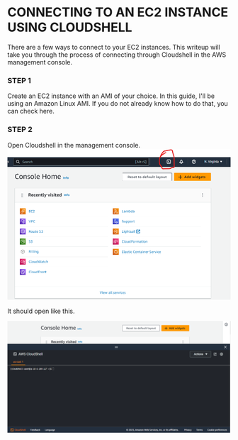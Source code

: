 # CONNECTING TO AN EC2 INSTANCE USING CLOUDSHELL


There are a few ways to connect to your EC2 instances. This writeup will take you through the process of connecting through Cloudshell in the AWS management console.

### STEP 1
Create an EC2 instance with an AMI of your choice. In this guide, I'll be using an Amazon Linux AMI. If you do not already know how to do that, you can check here.

### STEP 2
Open Cloudshell in the management console.
![Image Alt Text](.\Images\Cloudshell-1.png)

It should open like this.

![Image Alt Text](.\Images\Cloudshell-open.png)